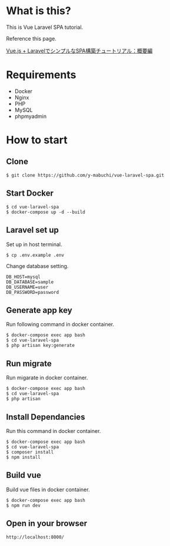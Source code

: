 # What is this?
This is Vue Laravel SPA tutorial.

Reference this page.

[Vue.js + LaravelでシンプルなSPA構築チュートリアル：概要編](https://qiita.com/minato-naka/items/2d2def4d66ec88dc3ca2)

# Requirements
- Docker
- Nginx
- PHP
- MySQL
- phpmyadmin

# How to start
## Clone
```terminal
$ git clone https://github.com/y-mabuchi/vue-laravel-spa.git
```

## Start Docker
```terminal
$ cd vue-laravel-spa
$ docker-compose up -d --build
```

## Laravel set up
Set up in host terminal.
```terminal
$ cp .env.example .env
```

Change database setting.
```.env
DB_HOST=mysql
DB_DATABASE=sample
DB_USERNAME=user
DB_PASSWORD=password
```

## Generate app key
Run following command in docker container.
```terminal
$ docker-compose exec app bash
$ cd vue-laravel-spa
$ php artisan key:generate
```

## Run migrate
Run migarate in docker container.
```terminal
$ docker-compose exec app bash
$ cd vue-laravel-spa
$ php artisan 
```

## Install Dependancies
Run this command in docker container.
```terminal
$ docker-compose exec app bash
$ cd vue-laravel-spa
$ composer install
$ npm install
```

## Build vue
Build vue files in docker container.
```terminal
$ docker-compose exec app bash
$ npm run dev
```

## Open in your browser
```browser
http://localhost:8000/
```
